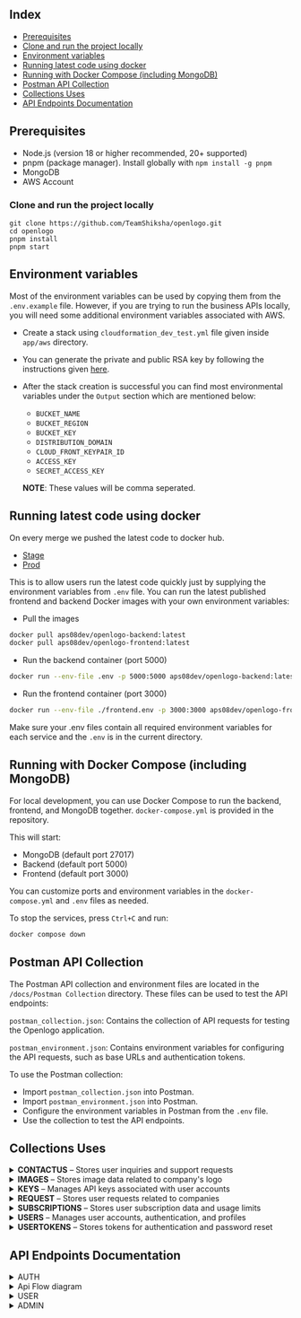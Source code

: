 ## Index

- [Prerequisites](#prerequisites)
- [Clone and run the project locally](#clone-and-run-the-project-locally)
- [Environment variables](#environment-variables)
- [Running latest code using docker](#running-latest-code-using-docker)
- [Running with Docker Compose (including MongoDB)](#running-with-docker-compose-including-mongodb)
- [Postman API Collection](#postman-api-collection)
- [Collections Uses](#collections-uses)
- [API Endpoints Documentation](#api-endpoints-documentation)

## Prerequisites
- Node.js (version 18 or higher recommended, 20+ supported)
- pnpm (package manager). Install globally with `npm install -g pnpm`
- MongoDB
- AWS Account

### Clone and run the project locally
   ```
   git clone https://github.com/TeamShiksha/openlogo.git
   cd openlogo
   pnpm install
   pnpm start
   ```

## Environment variables

Most of the environment variables can be used by copying them from the `.env.example` file. However, if you are trying to run the business APIs locally, you will need some additional environment variables associated with AWS.

- Create a stack using `cloudformation_dev_test.yml` file given inside `app/aws` directory.
- You can generate the private and public RSA key by following the instructions given [here](https://docs.aws.amazon.com/AmazonCloudFront/latest/DeveloperGuide/private-content-trusted-signers.html).
- After the stack creation is successful you can find most environmental variables under the `Output` section which are mentioned below:
   - `BUCKET_NAME`
   - `BUCKET_REGION`
   - `BUCKET_KEY`
   - `DISTRIBUTION_DOMAIN`
   - `CLOUD_FRONT_KEYPAIR_ID`
   - `ACCESS_KEY`
   - `SECRET_ACCESS_KEY`

    **NOTE**: These values will be comma seperated.

## Running latest code using docker

On every merge we pushed the latest code to docker hub.
- [Stage](https://hub.docker.com/u/aps08dev)
- [Prod](https://hub.docker.com/u/aps08)

This is to allow users run the latest code quickly just by supplying the environment variables from `.env` file. You can run the latest published frontend and backend Docker images with your own environment variables:
- Pull the images
```sh
docker pull aps08dev/openlogo-backend:latest
docker pull aps08dev/openlogo-frontend:latest
```
- Run the backend container (port 5000)
```sh
docker run --env-file .env -p 5000:5000 aps08dev/openlogo-backend:latest
```
- Run the frontend container (port 3000)
```sh
docker run --env-file ./frontend.env -p 3000:3000 aps08dev/openlogo-frontend:latest
```
Make sure your .env files contain all required environment variables for each service and the `.env` is in the current directory.

## Running with Docker Compose (including MongoDB)

For local development, you can use Docker Compose to run the backend, frontend, and MongoDB together. `docker-compose.yml` is provided in the repository.

This will start:
- MongoDB (default port 27017)
- Backend (default port 5000)
- Frontend (default port 3000)

You can customize ports and environment variables in the `docker-compose.yml` and `.env` files as needed.

To stop the services, press `Ctrl+C` and run:
```sh
docker compose down
```

## Postman API Collection

The Postman API collection and environment files are located in the ```/docs/Postman Collection``` directory. These files can be used to test the API endpoints:

```postman_collection.json```: Contains the collection of API requests for testing the Openlogo application.

```postman_environment.json```: Contains environment variables for configuring the API requests, such as base URLs and authentication tokens.

To use the Postman collection:

- Import ```postman_collection.json``` into Postman.
- Import ```postman_environment.json``` into Postman.
- Configure the environment variables in Postman from the ```.env``` file.
- Use the collection to test the API endpoints.

## Collections Uses

<details>
  <summary><strong>CONTACTUS</strong> – Stores user inquiries and support requests</summary>
  <table>
    <thead>
      <tr><th>Field</th><th>Type</th><th>Description</th></tr>
    </thead>
    <tbody>
      <tr><td>email</td><td>string</td><td>User's email address (required)</td></tr>
      <tr><td>name</td><td>string</td><td>Name of the user (required)</td></tr>
      <tr><td>message</td><td>string</td><td>Message or inquiry submitted by user (required)</td></tr>
      <tr><td>status</td><td>string (enum)</td><td>Status of the inquiry (e.g. PENDING)</td></tr>
      <tr><td>operator</td><td>ObjectId (ref: users)</td><td>Support operator assigned to handle the inquiry</td></tr>
      <tr><td>is_deleted</td><td>boolean</td><td>Soft delete flag</td></tr>
      <tr><td>openedAt</td><td>date</td><td>Timestamp when inquiry was opened</td></tr>
      <tr><td>closedAt</td><td>date (nullable)</td><td>Timestamp when inquiry was closed</td></tr>
      <tr><td>updated_at</td><td>date</td><td>Last update timestamp</td></tr>
      <tr><td>comment</td><td>string (optional)</td><td>Operator’s internal comments</td></tr>
    </tbody>
  </table>
</details>

<details>
  <summary><strong>IMAGES</strong> – Stores image data related to company's logo</summary>
  <table>
    <thead>
      <tr><th>Field</th><th>Type</th><th>Description</th></tr>
    </thead>
    <tbody>
      <tr><td>user_id</td><td>string</td><td>ID of the user who uploaded the image (required)</td></tr>
      <tr><td>company_name</td><td>string</td><td>Name of the company associated with the image (required)</td></tr>
      <tr><td>company_uri</td><td>string</td><td>URI related to the company (required)</td></tr>
      <tr><td>image_size</td><td>number</td><td>Size of the image in bytes (required)</td></tr>
      <tr><td>is_deleted</td><td>boolean</td><td>Soft delete flag</td></tr>
      <tr><td>updated_at</td><td>date</td><td>Last updated timestamp</td></tr>
      <tr><td>extension</td><td>string</td><td>File extension of the image (required)</td></tr>
    </tbody>
  </table>
</details>

<details>
  <summary><strong>KEYS</strong> – Manages API keys associated with user accounts</summary>
  <table>
    <thead>
      <tr><th>Field</th><th>Type</th><th>Description</th></tr>
    </thead>
    <tbody>
      <tr><td>api_key</td><td>string (hashed)</td><td>API key string (auto-generated and hashed)</td></tr>
      <tr><td>key_description</td><td>string</td><td>Description or label for the API key (required)</td></tr>
      <tr><td>updated_at</td><td>date</td><td>Last updated timestamp</td></tr>
      <tr><td>subscription_id</td><td>ObjectId (ref: subscriptions)</td><td>Subscription associated with the key</td></tr>
    </tbody>
  </table>
</details>

<details>
  <summary><strong>REQUEST</strong> – Stores user requests related to companies</summary>
  <table>
    <thead>
      <tr><th>Field</th><th>Type</th><th>Description</th></tr>
    </thead>
    <tbody>
      <tr><td>user_id</td><td>ObjectId (ref: users)</td><td>User who submitted the request (required)</td></tr>
      <tr><td>companyUrl</td><td>string (URL)</td><td>Company URL (validated) (required)</td></tr>
      <tr><td>status</td><td>string (enum)</td><td>Status of the request (default: PENDING)</td></tr>
      <tr><td>operator</td><td>ObjectId (ref: users)</td><td>Assigned operator handling the request</td></tr>
      <tr><td>comment</td><td>string (optional)</td><td>Internal comments by operator</td></tr>
      <tr><td>openedAt</td><td>date</td><td>Timestamp when request was opened</td></tr>
      <tr><td>closedAt</td><td>date (nullable)</td><td>Timestamp when request was closed</td></tr>
      <tr><td>updated_at</td><td>date</td><td>Last updated timestamp</td></tr>
    </tbody>
  </table>
</details>

<details>
  <summary><strong>SUBSCRIPTIONS</strong> – Stores user subscription data and usage limits</summary>
  <table>
    <thead>
      <tr><th>Field</th><th>Type</th><th>Description</th></tr>
    </thead>
    <tbody>
      <tr><td>type</td><td>string (enum)</td><td>Subscription type (required)</td></tr>
      <tr><td>key_limit</td><td>number</td><td>Maximum allowed API keys (required)</td></tr>
      <tr><td>usage_limit</td><td>number</td><td>Maximum allowed usage count (required)</td></tr>
      <tr><td>usage_count</td><td>number</td><td>Current usage count (default: 0)</td></tr>
      <tr><td>is_active</td><td>boolean</td><td>Whether subscription is active (required)</td></tr>
      <tr><td>payment</td><td>string (optional)</td><td>Payment info or transaction reference</td></tr>
      <tr><td>updated_at</td><td>date</td><td>Last updated timestamp</td></tr>
    </tbody>
  </table>
</details>

<details>
  <summary><strong>USERS</strong> – Manages user accounts, authentication, and profiles</summary>
  <table>
    <thead>
      <tr><th>Field</th><th>Type</th><th>Description</th></tr>
    </thead>
    <tbody>
      <tr><td>email</td><td>string (unique)</td><td>User email for login (required)</td></tr>
      <tr><td>name</td><td>string</td><td>User full name (required)</td></tr>
      <tr><td>password</td><td>string (hashed)</td><td>User password (required)</td></tr>
      <tr><td>role</td><td>string (enum)</td><td>User role, e.g., CUSTOMER (default)</td></tr>
      <tr><td>is_verified</td><td>boolean</td><td>Email verification status (default: false)</td></tr>
      <tr><td>subscription_id</td><td>ObjectId (ref: subscriptions)</td><td>Reference to user subscription</td></tr>
      <tr><td>keys</td><td>Array of ObjectId (ref: keys)</td><td>API keys linked to user</td></tr>
      <tr><td>is_deleted</td><td>boolean</td><td>Soft delete flag</td></tr>
      <tr><td>updated_at</td><td>date</td><td>Last update timestamp</td></tr>
    </tbody>
  </table>
</details>

<details>
  <summary><strong>USERTOKENS</strong> – Stores tokens for authentication and password reset</summary>
  <table>
    <thead>
      <tr><th>Field</th><th>Type</th><th>Description</th></tr>
    </thead>
    <tbody>
      <tr><td>token</td><td>string</td><td>Unique token string (auto-generated)</td></tr>
      <tr><td>user_id</td><td>string</td><td>ID of the user associated with the token</td></tr>
      <tr><td>type</td><td>string (enum)</td><td>Type of token (FORGOT, VERIFY)</td></tr>
      <tr><td>is_deleted</td><td>boolean</td><td>Soft delete flag</td></tr>
      <tr><td>expire_at</td><td>date</td><td>Expiration timestamp (default 1 day after creation)</td></tr>
    </tbody>
  </table>
</details>

## API Endpoints Documentation

<details>
<summary>AUTH</summary>

| URL | Method | Auth Required | Description |
|-----|--------|---------------|-------------|
| `/auth/signup` | POST | False | Register a new user |

> <details>
> <summary>Request body</summary>
>
> ```json
> {
>   "name": "Arjun Sharma",
>   "email": "arjunsharma@gmail.com",
>   "password": "securePassword@123",
>   "confirmPassword": "securePassword@123"
> }
> ```
> </details>
>
> <details>
> <summary>Response body</summary>
>
> ```json
> {
>   "statusCode": 200
> }
> ```
>
> **Response:** `200 OK` - User registered successfully</br>
> **Response:** `400 Bad Request` - Invalid input data</br>
> **Response:** `409 Conflict` - Email already exists
> </details>

<details>
<summary>Api Flow diagram</summary>

```mermaid
flowchart TD
%% API Flow: POST /auth/signup
Start[POST /auth/signup<br/>Request Body: name + email + password] --> ValidateInput[Validate Request Body]

ValidateInput --> InputValid{Input Valid?}
InputValid -->|No| Input422[Return 422 Invalid Input Data]
InputValid -->|Yes| CheckEmail[Check if Email Exists]

CheckEmail --> EmailExists{Email Already Exists?}
EmailExists -->|Yes| Email400[Return 400 Email Already Exists]
EmailExists -->|No| CreateSubscription[Create New Subscription]

CreateSubscription --> SubCreated{Subscription Created?}
SubCreated -->|No| Server500[Return 500 Internal Server Error]
SubCreated -->|Yes| CreateUser[Create New User]

CreateUser --> UserCreated{User Created?}
UserCreated -->|No| Server500
UserCreated -->|Yes| CreateToken[Create Verification Token]

CreateToken --> TokenCreated{Token Created?}
TokenCreated -->|No| Success201[Return 201 Something Went Wrong]
TokenCreated -->|Yes| SendEmail[Send Verification Email]

SendEmail --> Success200[Return 200 OK]

classDef startEnd fill:#81C8FF,stroke:#4682B4,stroke-width:2px,color:#000;
classDef decision fill:#FFD54F,stroke:#FFB300,stroke-width:2px,color:#000;
classDef success fill:#A5D6A7,stroke:#388E3C,stroke-width:2px,color:#000;
classDef error fill:#EF9A9A,stroke:#D32F2F,stroke-width:2px,color:#000;
classDef warning fill:#FFCC80,stroke:#F57C00,stroke-width:2px,color:#000;

class Start,Success200 startEnd
class InputValid,EmailExists,SubCreated,UserCreated,TokenCreated decision
class Success200 success
class Input422,Email400,Server500 error
class Success201 warning

``` 
</details>

---
| URL | Method | Auth Required | Description |
|-----|--------|---------------|-------------|
| `/auth/signin` | POST | False | Log in and start a session |

> <details>
> <summary>Request body</summary>
>
> ```json
> {
>   "email": "arjunsharma@gmail.com",
>   "password": "securePassword@123"
> }
> ```
> </details>
>
> <details>
> <summary>Response body</summary>
>
> ```json
> {
>   "statusCode": 200
> }
> ```
>
> **Response:** `200 OK` - Login successful</br>
> **Response:** `401 Unauthorized` - Invalid credentials</br>
> **Response:** `400 Bad Request` - Invalid input data
> </details>


<details>
<summary>Api Flow diagram</summary>

```mermaid
flowchart TD
%% API Flow: POST /auth/signin
Start[POST /auth/signin<br/>Request Body: email + password] --> GuestCheck{Guest User?}

GuestCheck -->|Yes| GetGuestUser[Get Guest User Data]
GuestCheck -->|No| ValidateInput[Validate Request Body]

ValidateInput --> InputValid{Input Valid?}
InputValid -->|No| Input422[Return 422 Invalid Input Data]
InputValid -->|Yes| CheckUser[Check if User Exists]

CheckUser --> UserExists{User Exists?}
UserExists -->|No| User404[Return 404 Incorrect Email/Password]
UserExists -->|Yes| CheckVerified{Email Verified?}

CheckVerified -->|No| Verify403[Return 403 Email Not Verified]
CheckVerified -->|Yes| VerifyPassword[Match Password]

VerifyPassword --> PasswordMatch{Password Matches?}
PasswordMatch -->|No| User404
PasswordMatch -->|Yes| SetCookie[Set JWT Cookie]

GetGuestUser --> SetCookie
SetCookie --> Success200[Return 200 OK]

classDef startEnd fill:#81C8FF,stroke:#4682B4,stroke-width:2px,color:#000;
classDef decision fill:#FFD54F,stroke:#FFB300,stroke-width:2px,color:#000;
classDef success fill:#A5D6A7,stroke:#388E3C,stroke-width:2px,color:#000;
classDef error fill:#EF9A9A,stroke:#D32F2F,stroke-width:2px,color:#000;
classDef warning fill:#FFCC80,stroke:#F57C00,stroke-width:2px,color:#000;

class Start,Success200 startEnd
class GuestCheck,InputValid,UserExists,CheckVerified,PasswordMatch decision
class Success200 success
class Input422,User404,Verify403 error

``` 
</details>

---
| URL | Method | Auth Required | Description |
|-----|--------|---------------|-------------|
| `/auth/signout` | POST | True | Terminate the session |

> <details>
> <summary>Response body</summary>
>
> ```json
> {
>   "message": "Logged out successfully",
>   "success": true
> }
> ```
>
> **Response:** `200 OK` - Logout successful</br>
> **Response:** `401 Unauthorized` - Not authenticated
> </details>


<details>
<summary>Api Flow diagram</summary>

```mermaid
flowchart TD
%% API Flow: POST /auth/signout
Start[POST /auth/signout] --> CheckCookie{JWT Cookie Present?}

CheckCookie -->|No| Cookie400[Return 400 Session Failed]
CheckCookie -->|Yes| ClearCookie[Clear JWT Cookie]

ClearCookie --> Success205[Return 205 Reset Content]

classDef startEnd fill:#81C8FF,stroke:#4682B4,stroke-width:2px,color:#000;
classDef decision fill:#FFD54F,stroke:#FFB300,stroke-width:2px,color:#000;
classDef success fill:#A5D6A7,stroke:#388E3C,stroke-width:2px,color:#000;
classDef error fill:#EF9A9A,stroke:#D32F2F,stroke-width:2px,color:#000;
classDef warning fill:#FFCC80,stroke:#F57C00,stroke-width:2px,color:#000;

class Start,Success205 startEnd
class CheckCookie decision
class Success205 success
class Cookie400 error
``` 
</details>

---
| URL | Method | Auth Required | Description |
|-----|--------|---------------|-------------|
| `/auth/verify/:token?` | GET | False | Validate the user session token or verify email |

> <details>
> <summary>Response body</summary>
>
> ```json
> {
>   "statusCode" : 200
> }
> ```
>
> **Response:** `200 OK` - Token valid or email verified</br>
> **Response:** `400 Bad Request` - Invalid token</br>
> **Response:** `401 Unauthorized` - Invalid session
> </details>


<details>
<summary>Api Flow diagram</summary>

```mermaid
flowchart TD
%% API Flow: GET /auth/verify/:token
Start[GET /auth/verify/:token<br/>Param: token] --> ValidateToken{Token Present?}

ValidateToken -->|No| Token422[Return 422 Invalid Token]
ValidateToken -->|Yes| FetchToken[Fetch User Token]

FetchToken --> TokenExists{Token Exists?}
TokenExists -->|No| CheckDeleted[Check Deleted Token]
TokenExists -->|Yes| CheckExpiry{Token Expired?}

CheckDeleted --> DeletedExists{Deleted Token Found?}
DeletedExists -->|Yes| Already200[Return 200 Already Verified]
DeletedExists -->|No| Token400[Return 400 Invalid Token]

CheckExpiry -->|Yes| Expired403[Return 403 Expired Token]
CheckExpiry -->|No| GetUser[Get User Data]

GetUser --> UserExists{User Exists?}
UserExists -->|No| User404[Return 404 Invalid Token]
UserExists -->|Yes| AlreadyVerified{Already Verified?}

AlreadyVerified -->|Yes| DeleteToken[Delete Token]
DeleteToken --> Already200
AlreadyVerified -->|No| VerifyUser[Verify User Account]

VerifyUser --> VerifySuccess{Verification Successful?}
VerifySuccess -->|No| Verify500[Return 500 Verification Failed]
VerifySuccess -->|Yes| DeleteTokenSuccess[Delete Used Token]

DeleteTokenSuccess --> DeleteSuccess{Delete Successful?}
DeleteSuccess -->|No| Server500[Return 500 Internal Server Error]
DeleteSuccess -->|Yes| Success200[Return 200 Email Verified Successfully]

classDef startEnd fill:#81C8FF,stroke:#4682B4,stroke-width:2px,color:#000;
classDef decision fill:#FFD54F,stroke:#FFB300,stroke-width:2px,color:#000;
classDef success fill:#A5D6A7,stroke:#388E3C,stroke-width:2px,color:#000;
classDef error fill:#EF9A9A,stroke:#D32F2F,stroke-width:2px,color:#000;
classDef warning fill:#FFCC80,stroke:#F57C00,stroke-width:2px,color:#000;

class Start,Success200,Already200 startEnd
class ValidateToken,TokenExists,DeletedExists,CheckExpiry,UserExists,AlreadyVerified,VerifySuccess,DeleteSuccess decision
class Success200,Already200 success
class Token422,Token400,Expired403,User404,Verify500,Server500 error

``` 
</details>

---
| URL | Method | Auth Required | Description |
|-----|--------|---------------|-------------|
| `/auth/password/forgot` | POST | False | Initiate password recovery |

> <details>
> <summary>Request body</summary>
>
> ```json
> {
>   "email": "user@example.com"
> }
> ```
> </details>
>
> <details>
> <summary>Response body</summary>
>
> ```json
> {
>   "statusCode": 200
> }
> ```
>
> **Response:** `200 OK` - Password reset email sent</br>
> **Response:** `400 Bad Request` - Invalid email</br>
> **Response:** `404 Not Found` - Email not found
> </details>


<details>
<summary>Api Flow diagram</summary>

```mermaid

flowchart TD
%% API Flow: POST /auth/password/forgot
Start[POST /auth/password/forgot<br/>Request Body: email] --> ValidateInput[Validate Request Body]

ValidateInput --> InputValid{Input Valid?}
InputValid -->|No| Input422[Return 422 Invalid Input Data]
InputValid -->|Yes| CheckUser[Check if User Exists]

CheckUser --> UserExists{User Exists?}
UserExists -->|No| User404[Return 404 Email Doesn't Exist]
UserExists -->|Yes| CreateToken[Create Forgot Password Token]

CreateToken --> TokenCreated{Token Created?}
TokenCreated -->|No| Server500[Return 500 Internal Server Error]
TokenCreated -->|Yes| SendEmail[Send Reset Email]

SendEmail --> Success200[Return 200 OK]

classDef startEnd fill:#81C8FF,stroke:#4682B4,stroke-width:2px,color:#000;
classDef decision fill:#FFD54F,stroke:#FFB300,stroke-width:2px,color:#000;
classDef success fill:#A5D6A7,stroke:#388E3C,stroke-width:2px,color:#000;
classDef error fill:#EF9A9A,stroke:#D32F2F,stroke-width:2px,color:#000;
classDef warning fill:#FFCC80,stroke:#F57C00,stroke-width:2px,color:#000;

class Start,Success200 startEnd
class InputValid,UserExists,TokenCreated decision
class Success200 success
class Input422,User404,Server500 error

``` 
</details>

---
| URL | Method | Auth Required | Description |
|-----|--------|---------------|-------------|
| `/auth/password/forgot/:token?` | GET | False | Get password reset session |

> <details>
> <summary>Response body</summary>
>
> ```json
> {
>   "statusCode": 200
> }
> ```
>
> **Response:** `200 OK` - Token valid</br>
> **Response:** `400 Bad Request` - Invalid token</br>
> **Response:** `401 Unauthorized` - Token expired
> </details>


<details>
<summary>Api Flow diagram</summary>

```mermaid

flowchart TD
%% API Flow: GET /auth/password/forgot/:token
Start[GET /auth/password/forgot/:token<br/>Param: token] --> ValidateToken{Token Present?}

ValidateToken -->|No| Token422[Return 422 Invalid Token]
ValidateToken -->|Yes| FetchToken[Fetch User Token]

FetchToken --> TokenExists{Token Exists?}
TokenExists -->|No| User404[Return 404 User Not Found]
TokenExists -->|Yes| CheckExpiry{Token Expired?}

CheckExpiry -->|Yes| Expired403[Return 403 Expired Token]
CheckExpiry -->|No| SetCookie[Set Reset Session Cookie]

SetCookie --> Success200[Return 200 OK]

classDef startEnd fill:#81C8FF,stroke:#4682B4,stroke-width:2px,color:#000;
classDef decision fill:#FFD54F,stroke:#FFB300,stroke-width:2px,color:#000;
classDef success fill:#A5D6A7,stroke:#388E3C,stroke-width:2px,color:#000;
classDef error fill:#EF9A9A,stroke:#D32F2F,stroke-width:2px,color:#000;
classDef warning fill:#FFCC80,stroke:#F57C00,stroke-width:2px,color:#000;

class Start,Success200 startEnd
class ValidateToken,TokenExists,CheckExpiry decision
class Success200 success
class Token422,User404,Expired403 error

``` 
</details>

---
| URL | Method | Auth Required | Description |
|-----|--------|---------------|-------------|
| `/auth/password/reset` | PATCH | False | Reset user password |

> <details>
> <summary>Request body</summary>
>
> ```json
> {
>   "token": "resetToken123",
>   "newPassword": "newSecurePassword@123",
>   "confirmPassword" : "newSecurePassword@123"
> }
> ```
> </details>
>
> <details>
> <summary>Response body</summary>
>
> ```json
> {
>   "statusCode": 200
> }
> ```
>
> **Response:** `200 OK` - Password reset successful</br>
> **Response:** `400 Bad Request` - Invalid input data</br>
> **Response:** `401 Unauthorized` - Invalid or expired token
> </details>


<details>
<summary>Api Flow diagram</summary>

```mermaid
flowchart TD
%% API Flow: PATCH /auth/password/reset
Start[PATCH /auth/password/reset<br/>Request Body: token + newPassword] --> CheckSession{Reset Session Cookie?}

CheckSession -->|No| Session401[Return 401 Verification Failed]
CheckSession -->|Yes| ValidateInput[Validate Request Body]

ValidateInput --> InputValid{Input Valid?}
InputValid -->|No| Input422[Return 422 Invalid Input Data]
InputValid -->|Yes| GetUser[Get User Data]

GetUser --> UpdatePassword[Update User Password]
UpdatePassword --> UpdateSuccess{Update Successful?}

UpdateSuccess -->|No| Password400[Return 400 Password Failed]
UpdateSuccess -->|Yes| ValidateToken[Validate Provided Token]

ValidateToken --> TokenValid{Token Valid?}
TokenValid -->|No| Token403[Return 403 Password Failed]
TokenValid -->|Yes| DeleteToken[Delete Used Token]

DeleteToken --> Success200[Return 200 OK]

classDef startEnd fill:#81C8FF,stroke:#4682B4,stroke-width:2px,color:#000;
classDef decision fill:#FFD54F,stroke:#FFB300,stroke-width:2px,color:#000;
classDef success fill:#A5D6A7,stroke:#388E3C,stroke-width:2px,color:#000;
classDef error fill:#EF9A9A,stroke:#D32F2F,stroke-width:2px,color:#000;
classDef warning fill:#FFCC80,stroke:#F57C00,stroke-width:2px,color:#000;

class Start,Success200 startEnd
class CheckSession,InputValid,UpdateSuccess,TokenValid decision
class Success200 success
class Session401,Input422,Password400,Token403 error

``` 
</details>

---
| URL | Method | Auth Required | Description |
|-----|--------|---------------|-------------|
| `/auth/password/validate-session` | GET | False | Validate user session cookie |

> <details>
> <summary>Response body</summary>
>
> ```json
> {
>   "statusCode": 200,
>   "userData" : {
>     "name": "john",
>     "email": "johndoe@example.com",
>     "role": "ADMIN",
>     "is_verified": true,
>     "subscription_id": "6850237718e51707367387bd",
>     "userId": "6850237718e51707367387bf",
>     "created_at": "2025-06-16T14:00:23.000Z",
>     "is_deleted": false,
>     "updated_at": "2025-06-16T14:00:23.183Z"
>   }
> }
> ```
> **Response:** `200 OK` - successfully Validated</br>
> **Response:** `401 Unauthorized` - Invalid Credentials
> </details>

</details>


<details>
<summary>Api Flow diagram</summary>

```mermaid

flowchart TD
%% API Flow: GET /auth/validate-session
Start[GET /auth/validate-session] --> Auth{Authorized?}

Auth -->|No| Auth401[Return 401 Unauthorized]
Auth -->|Yes| Success200[Return 200 OK + User Data]

classDef startEnd fill:#81C8FF,stroke:#4682B4,stroke-width:2px,color:#000;
classDef decision fill:#FFD54F,stroke:#FFB300,stroke-width:2px,color:#000;
classDef success fill:#A5D6A7,stroke:#388E3C,stroke-width:2px,color:#000;
classDef error fill:#EF9A9A,stroke:#D32F2F,stroke-width:2px,color:#000;
classDef warning fill:#FFCC80,stroke:#F57C00,stroke-width:2px,color:#000;

class Start,Success200 startEnd
class Auth decision
class Success200 success
class Auth401 error

``` 
</details>


<details>
<summary>USER</summary>

| URL | Method | Auth Required | Description |
|-----|--------|---------------|-------------|
| `/user/me` | GET | True | Retrieve authenticated user profile |

> <details>
> <summary>Response body</summary>
>
> ```json
> {
>    "statusCode": 200,
>    "data": {
>        "name": "ahrak nivah",
>        "email": "enyyvish@gmail.com",
>        "role": "CUSTOMER",
>        "is_verified": true,
>        "subscription_id": "6826d68a0fbea0d79998ef43",
>        "userId": "6826d68a0fbea0d79998ef45",
>        "created_at": "2025-05-16T06:09:14.000Z",
>        "is_deleted": false,
>        "updated_at": "2025-05-16T06:09:14.513Z",
>        "subscription": {
>            "_id": "6826d68a0fbea0d79998ef43",
>            "type": "HOBBY",
>            "key_limit": 2,
>            "usage_limit": 500,
>            "usage_count": 0,
>            "is_active": true,
>            "updated_at": "2025-05-16T06:09:14.288Z"
>        },
>        "keys": []
>    }
>}
> ```
>
> **Response:** `200 OK` - User profile retrieved successfully</br>
> **Response:** `401 Unauthorized` - Not authenticated</br>
> **Response:** `404 Not Found` - User not found
> </details>

<details>
<summary>Api Flow diagram</summary>

```mermaid
 flowchart TD
%% API Flow: GET /user/me
Start[GET /user/me] --> Auth{Authorized?}

Auth -->|No| Auth401[Return 401 Unauthorized]
Auth -->|Yes| ExtractUserId[Extract userId from token]

ExtractUserId --> GetUser[Get User Data]
GetUser --> UserExists{User exists?}

UserExists -->|No| User404[Return 404 User Not Found]
UserExists -->|Yes| GetSubscription[Fetch Subscription]

GetSubscription --> SubExists{Subscription?}
SubExists -->|No| Partial206[Return 206 Partial Content]
SubExists -->|Yes| GetKeys[Get API Keys]

GetKeys --> KeysFound{Keys?}
KeysFound -->|No| Partial206
KeysFound -->|Yes| FormatData[Build Full User Profile Response]

FormatData --> FormatSuccess{Format Successful?}
FormatSuccess -->|No| FormatError500[Return 500 Internal Server Error]
FormatSuccess -->|Yes| Success200[Return 200 OK]

classDef startEnd fill:#81C8FF,stroke:#4682B4,stroke-width:2px,color:#000;
classDef decision fill:#FFD54F,stroke:#FFB300,stroke-width:2px,color:#000;
classDef success fill:#A5D6A7,stroke:#388E3C,stroke-width:2px,color:#000;
classDef error fill:#EF9A9A,stroke:#D32F2F,stroke-width:2px,color:#000;
classDef warning fill:#FFCC80,stroke:#F57C00,stroke-width:2px,color:#000;

class Start,Success200 startEnd
class Auth,UserExists,SubExists,KeysFound,FormatSuccess decision
class Success200 success
class Auth401,User404,FormatError500 error
class Partial206 warning

``` 
</details>

---
| URL | Method | Auth Required | Description |
|-----|--------|---------------|-------------|
| `/user/me` | PATCH | True | Update user profile details |

> <details>
> <summary>Request body</summary>
>
> ```json
>  {
>    "name": "local lamma"
>  }
>
> ```
> </details>
>
> <details>
> <summary>Response body</summary>
>
> ```json
> {
>   "statusCode" : 200
> }
> ```
>
> **Response:** `200 OK` - Profile updated successfully</br>
> **Response:** `400 Bad Request` - Invalid input data</br>
> **Response:** `401 Unauthorized` - Not authenticated
> </details>

<details>
<summary>Api Flow diagram</summary>

```mermaid
flowchart TD
%% API Flow: PATCH /user/me
Start[PATCH /user/me<br/>Request Body: name] --> Auth{Authorized?}

Auth -->|No| Auth401[Return 401 Unauthorized]
Auth -->|Yes| ExtractUserId[Extract userId from token]

ExtractUserId --> ValidateInput[Validate Request Body]
ValidateInput --> InputValid{Input Valid?}

InputValid -->|No| Input422[Return 422 Invalid Input Data]
InputValid -->|Yes| GetUser[Get User Data]

GetUser --> UserExists{User exists?}

UserExists -->|No| User404[Return 404 User Not Found]
UserExists -->|Yes| UpdateUser[Update User Profile]

UpdateUser --> UpdateSuccess{Update Successful?}
UpdateSuccess -->|No| Server500[Return 500 Internal Error]
UpdateSuccess -->|Yes| Success200[Return 200 OK]

classDef startEnd fill:#81C8FF,stroke:#4682B4,stroke-width:2px,color:#000;
classDef decision fill:#FFD54F,stroke:#FFB300,stroke-width:2px,color:#000;
classDef success fill:#A5D6A7,stroke:#388E3C,stroke-width:2px,color:#000;
classDef error fill:#EF9A9A,stroke:#D32F2F,stroke-width:2px,color:#000;
classDef warning fill:#FFCC80,stroke:#F57C00,stroke-width:2px,color:#000;

class Start,Success200 startEnd
class Auth,InputValid,UserExists,UpdateSuccess decision
class Success200 success
class Auth401,Input422,User404,Server500 error

```
</details>

---
| URL | Method | Auth Required | Description |
|-----|--------|---------------|-------------|
| `/user/me` | DELETE | True | Permanently delete the user account |

> <details>
> <summary>Response body</summary>
>
> ```json
> {
>   "statusCode": 200
> }
> ```
> 
> **Response:** `200 OK` - Account deleted successfully</br>
> **Response:** `401 Unauthorized` - Not authenticated</br>
> **Response:** `404 Not Found` - User not found
> </details>


<details>
<summary>Api Flow diagram</summary>

```mermaid
flowchart TD
%% API Flow: DELETE /user/me
Start[DELETE /user/me] --> Auth{Authorized?}

Auth -->|No| Auth401[Return 401 Unauthorized]
Auth -->|Yes| ExtractUserId[Extract userId from token]

ExtractUserId --> GetUser[Get User Data]
GetUser --> UserExists{User exists?}

UserExists -->|No| User404[Return 404 User Not Found]
UserExists -->|Yes| SoftDelete[Set is_deleted = true]

SoftDelete --> UpdateUser[Update User in Database]
UpdateUser --> UpdateSuccess{Update Successful?}

UpdateSuccess -->|No| Server500[Return 500 Internal Server Error]
UpdateSuccess -->|Yes| ClearCookies[Clear Session Cookies]

ClearCookies --> Success200[Return 200 OK]

classDef startEnd fill:#81C8FF,stroke:#4682B4,stroke-width:2px,color:#000;
classDef decision fill:#FFD54F,stroke:#FFB300,stroke-width:2px,color:#000;
classDef success fill:#A5D6A7,stroke:#388E3C,stroke-width:2px,color:#000;
classDef error fill:#EF9A9A,stroke:#D32F2F,stroke-width:2px,color:#000;
classDef warning fill:#FFCC80,stroke:#F57C00,stroke-width:2px,color:#000;

class Start,Success200 startEnd
class Auth,UserExists,UpdateSuccess decision
class Success200 success
class Auth401,User404,Server500 error
class SoftDelete,UpdateUser,ClearCookies process

```
</details>

---
| URL | Method | Auth Required | Description |
|-----|--------|---------------|-------------|
| `/user/me/api-key` | POST | True | Generate a new API key |

> <details>
> <summary>Request body</summary>
>
> ```json
> {
>   "key_description": "sample key"
> }
> ```
> </details>
>
> <details>
> <summary>Response body</summary>
>
> ```json
> {
>    "statusCode": 200,
>    "data": {
>        "key_description": "sample key",
>        "subscription_id": "6826d68a0fbea0d79998ef43",
>        "_id": "684d52e03469f433197aa44a",
>        "api_key": "10E38C50555040A2A0220B6DB0AFDAE4",
>        "updated_at": "2025-06-14T10:45:52.395Z",
>        "__v": 0
>    }
> }
> ```
> 
> **Response:** `200 OK` - API key generated successfully</br>
> **Response:** `400 Bad Request` - Invalid input data</br>
> **Response:** `401 Unauthorized` - Not authenticated</br>
> **Response:** `403 Forbidden` - Key limit reached
> </details>

<details>
<summary>Api Flow diagram</summary>

```mermaid
flowchart TD
%% API Flow: POST /user/me/api-key
Start[POST /user/me/api-key<br/>Request Body: key_description] --> Auth{Authorized?}

Auth -->|No| Auth401[Return 401 Unauthorized]
Auth -->|Yes| ExtractUserId[Extract userId from token]

ExtractUserId --> ValidateInput[Validate Request Body]
ValidateInput --> InputValid{Input Valid?}

InputValid -->|No| Input422[Return 422 Invalid Input Data]
InputValid -->|Yes| GetUser[Get User Data]

GetUser --> UserExists{User exists?}
UserExists -->|No| User404[Return 404 User Not Found]
UserExists -->|Yes| GetSubscription[Fetch Subscription]

GetSubscription --> CheckLimit{Check Key Limit?}
CheckLimit -->|Exceeded| Limit403[Return 403 Key Limit Reached]
CheckLimit -->|Within Limit| GenerateKey[Generate New API Key]

GenerateKey --> UpdateUser[Update User Keys Array]
UpdateUser --> CreateSuccess{Creation Successful?}

CreateSuccess -->|No| Server500[Return 500 Internal Server Error]
CreateSuccess -->|Yes| Success200[Return 200 OK + Key Data]

classDef startEnd fill:#81C8FF,stroke:#4682B4,stroke-width:2px,color:#000;
classDef decision fill:#FFD54F,stroke:#FFB300,stroke-width:2px,color:#000;
classDef success fill:#A5D6A7,stroke:#388E3C,stroke-width:2px,color:#000;
classDef error fill:#EF9A9A,stroke:#D32F2F,stroke-width:2px,color:#000;
classDef warning fill:#FFCC80,stroke:#F57C00,stroke-width:2px,color:#000;

class Start,Success200 startEnd
class Auth,InputValid,UserExists,CheckLimit,CreateSuccess decision
class Success200 success
class Auth401,Input422,User404,Server500 error
class Limit403 warning

```
</details>

---
| URL | Method | Auth Required | Description |
|-----|--------|---------------|-------------|
| `/user/me/api-key/:keyId` | DELETE | True | Revoke an API key |

> <details>
> <summary>Response body</summary>
>
> ```json
> {
>   "statusCode":200
> }
> ```
> 
> **Response:** `200 OK` - API key revoked successfully</br>
> **Response:** `401 Unauthorized` - Not authenticated</br>
> **Response:** `404 Not Found` - API key not found
> </details>

<details>
<summary>Api Flow diagram</summary>

 ```mermaid
flowchart TD
%% API Flow: DELETE /user/me/api-key/:keyId
Start[DELETE /user/me/api-key/:keyId<br/>Param: keyId] --> Auth{Authorized?}

Auth -->|No| Auth401[Return 401 Unauthorized]
Auth -->|Yes| ExtractUserId[Extract userId from token]

ExtractUserId --> ExtractKeyId[Extract keyId from params]
ExtractKeyId --> GetKey[Get API Key Data]

GetKey --> KeyExists{Key exists?}
KeyExists -->|No| Key404[Return 404 API Key Not Found]
KeyExists -->|Yes| CheckOwnership{User Owns Key?}

CheckOwnership -->|No| Key404
CheckOwnership -->|Yes| DeleteKey[Delete API Key]

DeleteKey --> UpdateUser[Remove from User Keys Array]
UpdateUser --> DeleteSuccess{Deletion Successful?}

DeleteSuccess -->|No| Server500[Return 500 Internal Server Error]
DeleteSuccess -->|Yes| Success200[Return 200 OK]

classDef startEnd fill:#81C8FF,stroke:#4682B4,stroke-width:2px,color:#000;
classDef decision fill:#FFD54F,stroke:#FFB300,stroke-width:2px,color:#000;
classDef success fill:#A5D6A7,stroke:#388E3C,stroke-width:2px,color:#000;
classDef error fill:#EF9A9A,stroke:#D32F2F,stroke-width:2px,color:#000;
classDef warning fill:#FFCC80,stroke:#F57C00,stroke-width:2px,color:#000;

class Start,Success200 startEnd
class Auth,KeyExists,CheckOwnership,DeleteSuccess decision
class Success200 success
class Auth401,Key404,Server500 error

```
</details>

---
| URL | Method | Auth Required | Description |
|-----|--------|---------------|-------------|
| `/user/me/password` | PUT | True | Update user password |

> <details>
> <summary>Request body</summary>
>
> ```json
> {
>   "currPassword": "oldPassword123",
>   "newPassword": "newPassword123"
> }
> ```
> </details>
>
> <details>
> <summary>Response body</summary>
>
> ```json
> {
>   "statusCode": 200
> }
> ```
> 
> **Response:** `200 OK` - Password updated successfully</br>
> **Response:** `400 Bad Request` - Invalid input data</br>
> **Response:** `401 Unauthorized` - Not authenticated or invalid current password
> </details>

 <details>
<summary>Api Flow diagram</summary>

 ```mermaid
flowchart TD
%% API Flow: PUT /user/me/password
Start[PUT /user/me/password<br/>Request Body: currPassword + newPassword] --> Auth{Authorized?}

Auth -->|No| Auth401[Return 401 Unauthorized]
Auth -->|Yes| ExtractUserId[Extract userId from token]

ExtractUserId --> ValidateInput[Validate Request Body]
ValidateInput --> InputValid{Input Valid?}

InputValid -->|No| Input422[Return 422 Invalid Input Data]
InputValid -->|Yes| GetUser[Get User Data]

GetUser --> UserExists{User exists?}
UserExists -->|No| User404[Return 404 User Not Found]
UserExists -->|Yes| VerifyPassword[Verify Current Password]

VerifyPassword --> PasswordMatch{Password Matches?}
PasswordMatch -->|No| Password400[Return 400 Incorrect Password]
PasswordMatch -->|Yes| HashNewPassword[Hash New Password]

HashNewPassword --> UpdateUser[Update User Password]
UpdateUser --> UpdateSuccess{Update Successful?}

UpdateSuccess -->|No| Server500[Return 500 Internal Server Error]
UpdateSuccess -->|Yes| Success200[Return 200 OK]

classDef startEnd fill:#81C8FF,stroke:#4682B4,stroke-width:2px,color:#000;
classDef decision fill:#FFD54F,stroke:#FFB300,stroke-width:2px,color:#000;
classDef success fill:#A5D6A7,stroke:#388E3C,stroke-width:2px,color:#000;
classDef error fill:#EF9A9A,stroke:#D32F2F,stroke-width:2px,color:#000;
classDef warning fill:#FFCC80,stroke:#F57C00,stroke-width:2px,color:#000;

class Start,Success200 startEnd
class Auth,InputValid,UserExists,PasswordMatch,UpdateSuccess decision
class Success200 success
class Auth401,Input422,User404,Password400,Server500 error

```
</details>

---
| URL | Method | Auth Required | Description |
|-----|--------|---------------|-------------|
| `/user/me/request` | POST | True | Raise logo Request |

> <details>
> <summary>Request body</summary>
>
> ```json
> {
>   "user_id": "6826d68a0fbea0d79998ef45",
>   "companyUrl": "https://company.com"
> }
> ```
> </details>
>
> <details>
> <summary>Response body</summary>
>
> ```json
> {
>   "statusCode": 200
> }
> ```
>
> **Response:** `200 OK` - Logo request submitted successfully</br>
> **Response:** `400 Bad Request` - Invalid input data</br>
> **Response:** `401 Unauthorized` - Not authenticated
> </details>

<details>
<summary>Api Flow diagram</summary>

```mermaid
flowchart TD
%% API Flow: POST /user/me/request
Start[POST /user/me/request<br/>Request Body: user_id + companyUrl] --> Auth{Authorized?}

Auth -->|No| Auth401[Return 401 Unauthorized]
Auth -->|Yes| ExtractUserId[Extract userId from token]

ExtractUserId --> ValidateInput[Validate Request Body]
ValidateInput --> InputValid{Input Valid?}

InputValid -->|No| Input400[Return 400 Invalid Input Data]
InputValid -->|Yes| CheckUser[Verify User ID Matches]

CheckUser --> UserMatch{User ID Matches?}
UserMatch -->|No| User403[Return 403 Forbidden]
UserMatch -->|Yes| CreateRequest[Create Logo Request]

CreateRequest --> CreateSuccess{Creation Successful?}
CreateSuccess -->|No| Server500[Return 500 Internal Server Error]
CreateSuccess -->|Yes| Success200[Return 200 OK]

classDef startEnd fill:#81C8FF,stroke:#4682B4,stroke-width:2px,color:#000;
classDef decision fill:#FFD54F,stroke:#FFB300,stroke-width:2px,color:#000;
classDef success fill:#A5D6A7,stroke:#388E3C,stroke-width:2px,color:#000;
classDef error fill:#EF9A9A,stroke:#D32F2F,stroke-width:2px,color:#000;
classDef warning fill:#FFCC80,stroke:#F57C00,stroke-width:2px,color:#000;

class Start,Success200 startEnd
class Auth,InputValid,UserMatch,CreateSuccess decision
class Success200 success
class Auth401,Input400,User403,Server500 error

```
</details>
</details>

<details>
<summary>ADMIN</summary>

| URL | Method | Auth Required | Description |
|-----|--------|---------------|-------------|
| `/catalog/stats` | GET | True | Get the user statistics |

> <details>
> <summary>Response body</summary>
>
> ```json
> {
>   "statusCode": 200,
>   "data": {
>     "Users": 10,
>     "Keys": 2,
>     "Requests": 0,
>     "Hits": 0
>   }
> }
> ```
>
> **Response:** `200 OK` - Statistics retrieved successfully</br>
> **Response:** `401 Unauthorized` - Not authenticated</br>
> **Response:** `403 Forbidden` - Not authorized
> </details>
<details>
<summary>Api flow diagram</summary>

```mermaid
flowchart TD
%% API Flow: GET /catalog/stats
Start[GET /catalog/stats] --> Auth{Authorized?}
Auth -->|No| Auth401[Return 401 Unauthorized]
Auth -->|Yes| CheckPerms{Has Admin/Stats Permission?}
CheckPerms -->|No| Forbidden403[Return 403 Forbidden]
CheckPerms -->|Yes| GetUsers[Count Users]
GetUsers --> GetKeys[Count API Keys]
GetKeys --> GetRequests[Count Total Requests]
GetRequests --> GetHits[Count Cache Hits]
GetHits --> BuildStats[Build Statistics Response]
BuildStats --> FormatSuccess{Format Successful?}
FormatSuccess -->|No| FormatError500[Return 500 Internal Server Error]
FormatSuccess -->|Yes| Success200[Return 200 OK with Stats Data]

classDef startEnd fill:#81C8FF,stroke:#4682B4,stroke-width:2px,color:#000;
classDef decision fill:#FFD54F,stroke:#FFB300,stroke-width:2px,color:#000;
classDef success fill:#A5D6A7,stroke:#388E3C,stroke-width:2px,color:#000;
classDef error fill:#EF9A9A,stroke:#D32F2F,stroke-width:2px,color:#000;
classDef process fill:#E1BEE7,stroke:#7B1FA2,stroke-width:2px,color:#000;

class Start,Success200 startEnd
class Auth,CheckPerms,FormatSuccess decision
class Success200 success
class Auth401,Forbidden403,FormatError500 error
class GetUsers,GetKeys,GetRequests,GetHits,BuildStats process

```
</details>

---
| URL | Method | Auth Required | Description |
|-----|--------|---------------|-------------|
| `/catalog/permission/:userId/roles/:role` | PUT | True | Assign or modify user roles |

> <details>
> <summary>Request body</summary>
>
> ```json
> {
>   "email": "email@user.com"
> }
> ```
>
> </details>
> <details>
> <summary>Response body</summary>
>
> ```json
> {
>   "statusCode": 200
> }
> ```
>
> **Response:** `200 OK` - Role updated successfully</br>
> **Response:** `400 Bad Request` - Invalid role</br>
> **Response:** `401 Unauthorized` - Not authenticated</br>
> **Response:** `403 Forbidden` - Not authorized</br>
> **Response:** `404 Not Found` - User not found
> </details>

<details>
<summary>Api flow diagram </summary>

```mermaid
flowchart TD
%% API Flow: PUT /catalog/permission/:userId/roles/:role
Start[PUT /catalog/permission/:userId/roles/:role] --> Auth{Authorized?}
Auth -->|No| Auth401[Return 401 Unauthorized]
Auth -->|Yes| CheckPerms{Has Admin Permission?}
CheckPerms -->|No| Forbidden403[Return 403 Forbidden]
CheckPerms -->|Yes| ValidateRole{Valid Role?}
ValidateRole -->|No| BadRequest400[Return 400 Bad Request]
ValidateRole -->|Yes| ValidateBody{Valid Request Body?}
ValidateBody -->|No| BadRequest400
ValidateBody -->|Yes| ExtractUserId[Extract userId from URL]
ExtractUserId --> FindUser[Find User by ID]
FindUser --> UserExists{User exists?}
UserExists -->|No| NotFound404[Return 404 User Not Found]
UserExists -->|Yes| ValidateEmail{Email matches user?}
ValidateEmail -->|No| BadRequest400
ValidateEmail -->|Yes| UpdateRole[Update User Role]
UpdateRole --> UpdateSuccess{Update Successful?}
UpdateSuccess -->|No| UpdateError500[Return 500 Internal Server Error]
UpdateSuccess -->|Yes| Success200[Return 200 OK]

classDef startEnd fill:#81C8FF,stroke:#4682B4,stroke-width:2px,color:#000;
classDef decision fill:#FFD54F,stroke:#FFB300,stroke-width:2px,color:#000;
classDef success fill:#A5D6A7,stroke:#388E3C,stroke-width:2px,color:#000;
classDef error fill:#EF9A9A,stroke:#D32F2F,stroke-width:2px,color:#000;
classDef process fill:#E1BEE7,stroke:#7B1FA2,stroke-width:2px,color:#000;

class Start,Success200 startEnd
class Auth,CheckPerms,ValidateRole,ValidateBody,UserExists,ValidateEmail,UpdateSuccess decision
class Success200 success
class Auth401,Forbidden403,BadRequest400,NotFound404,UpdateError500 error
class ExtractUserId,FindUser,UpdateRole process
```
<details>
---
| URL | Method | Auth Required | Description |
|-----|--------|---------------|-------------|
| `/catalog/logo` | POST | True | Upload a new company logo |

> <details>
> <summary>Request body</summary>
>
> ```
> Form Data:
>   logo: File - The logo file to upload
>   companyUri: string - The company URL
> ```
> </details>
>
> <details>
> <summary>Response body</summary>
>
> ```json
> {
>   "statusCode": 200,
>   "message": "Image updated successfully.",
>   "data": {
>     "_id": "image_id",
>     "updatedAt": "timestamp"
>   }
> }
> ```
>
> **Response:** `200 OK` - Logo uploaded successfully </br>
> **Response:** `400 Bad Request` - Invalid input data</br>
> **Response:** `401 Unauthorized` - Not authenticated</br>
> **Response:** `403 Forbidden` - Not authorized
> </details>
<details>
<summary>Api flow diagram </summary>

```mermaid
flowchart TD
%% API Flow: POST /catalog/logo
Start[POST /catalog/logo] --> Auth{Authorized?}
Auth -->|No| Auth401[Return 401 Unauthorized]
Auth -->|Yes| CheckPerms{Has Upload Permission?}
CheckPerms -->|No| Forbidden403[Return 403 Forbidden]
CheckPerms -->|Yes| ValidateFormData{Valid Form Data?}
ValidateFormData -->|No| BadRequest400[Return 400 Bad Request]
ValidateFormData -->|Yes| ValidateFile{Valid Logo File?}
ValidateFile -->|No| BadRequest400
ValidateFile -->|Yes| ValidateUri{Valid Company URI?}
ValidateUri -->|No| BadRequest400
ValidateUri -->|Yes| CheckFileType{Supported File Type?}
CheckFileType -->|No| BadRequest400
CheckFileType -->|Yes| CheckFileSize{File Size Within Limit?}
CheckFileSize -->|No| BadRequest400
CheckFileSize -->|Yes| ProcessUpload[Process File Upload]
ProcessUpload --> UploadSuccess{Upload Successful?}
UploadSuccess -->|No| UploadError500[Return 500 Internal Server Error]
UploadSuccess -->|Yes| SaveMetadata[Save Logo Metadata]
SaveMetadata --> MetadataSuccess{Metadata Saved?}
MetadataSuccess -->|No| MetadataError500[Return 500 Internal Server Error]
MetadataSuccess -->|Yes| BuildResponse[Build Success Response]
BuildResponse --> Success200[Return 200 OK with Logo Data]

classDef startEnd fill:#81C8FF,stroke:#4682B4,stroke-width:2px,color:#000;
classDef decision fill:#FFD54F,stroke:#FFB300,stroke-width:2px,color:#000;
classDef success fill:#A5D6A7,stroke:#388E3C,stroke-width:2px,color:#000;
classDef error fill:#EF9A9A,stroke:#D32F2F,stroke-width:2px,color:#000;
classDef process fill:#E1BEE7,stroke:#7B1FA2,stroke-width:2px,color:#000;

class Start,Success200 startEnd
class Auth,CheckPerms,ValidateFormData,ValidateFile,ValidateUri,CheckFileType,CheckFileSize,UploadSuccess,MetadataSuccess decision
class Success200 success
class Auth401,Forbidden403,BadRequest400,UploadError500,MetadataError500 error
class ProcessUpload,SaveMetadata,BuildResponse process
```
</details>

---
| URL | Method | Auth Required | Description |
|-----|--------|---------------|-------------|
| `/catalog/logo` | PUT | True | Update an existing logo |

> <details>
> <summary>Request body</summary>
>
> ```
> Form Data:
>   logo: File  - The logo file to upload
>   id: string  - The ID of the logo to update
> ```
> </details>
>
> <details>
> <summary>Response body</summary>
>
> ```json
> {
>   "statusCode": 200,
>   "message": "Image updated successfully.",
>   "data": {
>     "_id": "image_id",
>     "updatedAt": "timestamp"
>   }
> }
> ```
>
> **Response:** `200 OK` - Logo updated successfully</br>
> **Response:** `400 Bad Request` - Invalid input data</br>
> **Response:** `401 Unauthorized` - Not authenticated</br>
> **Response:** `403 Forbidden` - Not authorized</br>
> **Response:** `404 Not Found` - Logo not found
> </details>
<details>
<summary>Api flow diagram </summary>

```mermaid
flowchart TD
%% API Flow: PUT /catalog/logo
Start[PUT /catalog/logo] --> Auth{Authorized?}
Auth -->|No| Auth401[Return 401 Unauthorized]
Auth -->|Yes| CheckPerms{Has Update Permission?}
CheckPerms -->|No| Forbidden403[Return 403 Forbidden]
CheckPerms -->|Yes| ValidateFormData{Valid Form Data?}
ValidateFormData -->|No| BadRequest400[Return 400 Bad Request]
ValidateFormData -->|Yes| ValidateFile{Valid Logo File?}
ValidateFile -->|No| BadRequest400
ValidateFile -->|Yes| ValidateId{Valid Logo ID?}
ValidateId -->|No| BadRequest400
ValidateId -->|Yes| FindLogo[Find Existing Logo by ID]
FindLogo --> LogoExists{Logo exists?}
LogoExists -->|No| NotFound404[Return 404 Logo Not Found]
LogoExists -->|Yes| CheckFileType{Supported File Type?}
CheckFileType -->|No| BadRequest400
CheckFileType -->|Yes| CheckFileSize{File Size Within Limit?}
CheckFileSize -->|No| BadRequest400
CheckFileSize -->|Yes| ProcessUpdate[Process Logo Update]
ProcessUpdate --> UpdateSuccess{Update Successful?}
UpdateSuccess -->|No| UpdateError500[Return 500 Internal Server Error]
UpdateSuccess -->|Yes| UpdateMetadata[Update Logo Metadata]
UpdateMetadata --> MetadataSuccess{Metadata Updated?}
MetadataSuccess -->|No| MetadataError500[Return 500 Internal Server Error]
MetadataSuccess -->|Yes| BuildResponse[Build Success Response]
BuildResponse --> Success200[Return 200 OK with Updated Logo Data]

classDef startEnd fill:#81C8FF,stroke:#4682B4,stroke-width:2px,color:#000;
classDef decision fill:#FFD54F,stroke:#FFB300,stroke-width:2px,color:#000;
classDef success fill:#A5D6A7,stroke:#388E3C,stroke-width:2px,color:#000;
classDef error fill:#EF9A9A,stroke:#D32F2F,stroke-width:2px,color:#000;
classDef process fill:#E1BEE7,stroke:#7B1FA2,stroke-width:2px,color:#000;

class Start,Success200 startEnd
class Auth,CheckPerms,ValidateFormData,ValidateFile,ValidateId,LogoExists,CheckFileType,CheckFileSize,UpdateSuccess,MetadataSuccess decision
class Success200 success
class Auth401,Forbidden403,BadRequest400,NotFound404,UpdateError500,MetadataError500 error
class FindLogo,ProcessUpdate,UpdateMetadata,BuildResponse process

```
</details>

---
| URL | Method | Auth Required | Description |
|-----|--------|---------------|-------------|
| `/catalog/logos` | GET | True | Retrieve a list of all uploaded logos |

> <details>
> <summary>Response body</summary>
>
> ```json
> {
>   "statusCode": 200,
>   "data": [
>     {
>       "_id": "image_id",
>       "user_id": "user_id",
>       "company_name": "COMPANY.png",
>       "company_uri": "https://company.com",
>       "image_size": 1024,
>       "is_deleted": false,
>       "updated_at": "timestamp"
>     }
>   ]
> }
> ```
>
> **Response:** `200 OK` - Logos retrieved successfully</br>
> **Response:** `401 Unauthorized` - Not authenticated</br>
> **Response:** `403 Forbidden` - Not authorized
> </details>
<detials>
<summary> Api flow diagram</summary>

```mermaid
flowchart TD
%% API Flow: GET /catalog/logos
Start[GET /catalog/logos] --> Auth{Authorized?}
Auth -->|No| Auth401[Return 401 Unauthorized]
Auth -->|Yes| CheckPerms{Has Read Permission?}
CheckPerms -->|No| Forbidden403[Return 403 Forbidden]
CheckPerms -->|Yes| QueryLogos[Query All Logos from Database]
QueryLogos --> QuerySuccess{Query Successful?}
QuerySuccess -->|No| QueryError500[Return 500 Internal Server Error]
QuerySuccess -->|Yes| FilterDeleted[Filter Out Deleted Logos]
FilterDeleted --> FormatData[Format Logo Data Array]
FormatData --> FormatSuccess{Format Successful?}
FormatSuccess -->|No| FormatError500[Return 500 Internal Server Error]
FormatSuccess -->|Yes| BuildResponse[Build Response with Logo List]
BuildResponse --> Success200[Return 200 OK with Logos Data]

classDef startEnd fill:#81C8FF,stroke:#4682B4,stroke-width:2px,color:#000;
classDef decision fill:#FFD54F,stroke:#FFB300,stroke-width:2px,color:#000;
classDef success fill:#A5D6A7,stroke:#388E3C,stroke-width:2px,color:#000;
classDef error fill:#EF9A9A,stroke:#D32F2F,stroke-width:2px,color:#000;
classDef process fill:#E1BEE7,stroke:#7B1FA2,stroke-width:2px,color:#000;

class Start,Success200 startEnd
class Auth,CheckPerms,QuerySuccess,FormatSuccess decision
class Success200 success
class Auth401,Forbidden403,QueryError500,FormatError500 error
class QueryLogos,FilterDeleted,FormatData,BuildResponse process
```
</details>

</details>


<details>
<summary>OPERATOR</summary>

| URL | Method | Auth Required | Description |
|-----|--------|---------------|-------------|
| `/messages/:messageId` | PUT | True | Respond to a contact form message |

> <details>
> <summary>Request body</summary>
>
> ```json
> {
>   "reply": "This is a detailed response to the customer's inquiry."
> }
> ```
> </details>
>
> <details>
> <summary>Response body</summary>
>
> ```json
> {
>   "message": "Message updated successfully",
>   "data": {
>     "reply": "This is a detailed response to the customer's inquiry",
>     "activityStatus": true,
>     "assignedTo": "operator_id",
>     "email": "customer@example.com",
>     "message": "Original customer message"
>   }
> }
> ```
>
> **Response:** `200 OK` - Message updated successfully</br>
> **Response:** `400 Bad Request` - Invalid input data</br>
> **Response:** `401 Unauthorized` - Not authenticated</br>
> **Response:** `403 Forbidden` - Not authorized</br>
> **Response:** `404 Not Found` - Message not found
> </details>


<details>
<summary>Api Flow diagram</summary>

```mermaid
flowchart TD
%% API Flow: PUT /messages/:messageId
Start[PUT /messages/:messageId] --> Auth{Authenticated?}
Auth -->|No| Auth401[Return 401 Unauthorized]
Auth -->|Yes| ExtractId[Extract messageId from URL]
ExtractId --> ValidateBody[Validate Request Body]
ValidateBody --> InputValid{Input Valid?}
InputValid -->|No| Input400[Return 400 Bad Request]
InputValid -->|Yes| FindMessage[Find Message by ID]
FindMessage --> MessageExists{Message Exists?}
MessageExists -->|No| Message404[Return 404 Not Found]
MessageExists -->|Yes| CheckAuth[Check User Authorization]
CheckAuth --> Authorized{Authorized?}
Authorized -->|No| Auth403[Return 403 Forbidden]
Authorized -->|Yes| UpdateMessage[Update Message Reply]
UpdateMessage --> UpdateSuccess{Update Successful?}
UpdateSuccess -->|No| Update500[Return 500 Internal Error]
UpdateSuccess -->|Yes| Success200[Return 200 OK]

classDef startEnd fill:#81C8FF,stroke:#4682B4,stroke-width:2px,color:#000;
classDef decision fill:#FFD54F,stroke:#FFB300,stroke-width:2px,color:#000;
classDef success fill:#A5D6A7,stroke:#388E3C,stroke-width:2px,color:#000;
classDef error fill:#EF9A9A,stroke:#D32F2F,stroke-width:2px,color:#000;

class Start,Success200 startEnd
class Auth,InputValid,MessageExists,Authorized,UpdateSuccess decision
class Success200 success
class Auth401,Input400,Message404,Auth403,Update500 error
```
</details>

---
| URL | Method | Auth Required | Description |
|-----|--------|---------------|-------------|
| `/messages` | GET | True | Get messages received from contact form |

> <details>
> <summary>Query parameters</summary>
>
> - `page`: Page number for pagination (optional)
> - `limit`: Number of items per page (optional)
> </details>
>
> <details>
> <summary>Response body</summary>
>
> ```json
> {
>   "message": "Fetched all contact us messages.",
>   "statusCode": 200,
>   "total": 10,
>   "currentPage": 1,
>   "totalPages": 1,
>   "results": [
>     {
>       "_id": "message_id",
>       "email": "customer@example.com",
>       "name": "customer name",
>       "message": "Customer inquiry message",
>       "status": "PENDING",
>       "operator": "operator_id",
>       "is_deleted": false,
>       "updated_at": "timestamp",
>       "comment": "Operator's response"
>     }
>   ]
> }
> ```
>
> **Response:** `200 OK` - Messages retrieved successfully</br>
> **Response:** `400 Bad Request` - Invalid pagination parameters</br>
> **Response:** `401 Unauthorized` - Not authenticated</br>
> **Response:** `403 Forbidden` - Not authorized
> </details>

<details>
<summary>Api Flow diagram </summary>

```mermaid
flowchart TD
%% API Flow: GET /messages
Start[GET /messages] --> Auth{Authenticated?}
Auth -->|No| Auth401[Return 401 Unauthorized]
Auth -->|Yes| CheckAuth[Check User Authorization]
CheckAuth --> Authorized{Authorized?}
Authorized -->|No| Auth403[Return 403 Forbidden]
Authorized -->|Yes| ExtractQuery[Extract Query Parameters]
ExtractQuery --> ValidateParams[Validate Pagination Parameters]
ValidateParams --> ParamsValid{Parameters Valid?}
ParamsValid -->|No| Params400[Return 400 Bad Request]
ParamsValid -->|Yes| FetchMessages[Fetch Messages from Database]
FetchMessages --> CalcPagination[Calculate Pagination Metadata]
CalcPagination --> BuildResponse[Build Response with Results]
BuildResponse --> Success200[Return 200 OK]

classDef startEnd fill:#81C8FF,stroke:#4682B4,stroke-width:2px,color:#000;
classDef decision fill:#FFD54F,stroke:#FFB300,stroke-width:2px,color:#000;
classDef success fill:#A5D6A7,stroke:#388E3C,stroke-width:2px,color:#000;
classDef error fill:#EF9A9A,stroke:#D32F2F,stroke-width:2px,color:#000;

class Start,Success200 startEnd
class Auth,Authorized,ParamsValid decision
class Success200 success
class Auth401,Auth403,Params400 error
```
</details>

---
| URL | Method | Auth Required | Description |
|-----|--------|---------------|-------------|
| `/messages/contact-us` | POST | False | Submit a new contact form message |

> <details>
> <summary>Request body</summary>
>
> ```json
> {
>   "name": "customer name",
>   "email": "customer@example.com",
>   "message": "This is a detailed message from the customer."
> }
> ```
> </details>
>
> <details>
> <summary>Response body</summary>
>
> ```json
> {
>   "message": "Form submitted, our team will get in touch shortly",
>   "statusCode": 200
> }
> ```
>
> **Response:** `200 OK` - Message submitted successfully</br>
> **Response:** `400 Bad Request` - Invalid input data
> </details>

<details>
<summary>Api Flow diagram </summary>

```mermaid
---
config:
  theme: neo-dark
  look: classic
  layout: dagre
---
flowchart TD
%% API Flow: POST /messages/contact-us
Start[POST /messages/contact-us] --> ExtractBody[Extract Request Body]
ExtractBody --> ValidateInput[Validate Input Data]
ValidateInput --> InputValid{Input Valid?}
InputValid -->|No| Input400[Return 400 Bad Request]
InputValid -->|Yes| SaveMessage[Save Message to Database]
SaveMessage --> SaveSuccess{Save Successful?}
SaveSuccess -->|No| Save500[Return 500 Internal Server Error]
SaveSuccess -->|Yes| Success200[Return 200 OK]

classDef startEnd fill:#81C8FF,stroke:#4682B4,stroke-width:2px,color:#000;
classDef decision fill:#FFD54F,stroke:#FFB300,stroke-width:2px,color:#000;
classDef success fill:#A5D6A7,stroke:#388E3C,stroke-width:2px,color:#000;
classDef error fill:#EF9A9A,stroke:#D32F2F,stroke-width:2px,color:#000;

class Start,Success200 startEnd
class InputValid,SaveSuccess decision
class Success200 success
class Input400,Save500 error
```

</details>


<details>
<summary>BUSINESS API</summary>

| URL | Method | Auth Required | Description |
|-----|--------|---------------|-------------|
| `/logo` | GET | False | Get single image |

> <details>
> <summary>Query parameters</summary>
>
> - `domain`: The domain name of the company (required)
> - `API_KEY`: API key for authentication (required)
> </details>
>
> <details>
> <summary>Response body</summary>
>
> ```json
> {
>   "statusCode" : 200,
>   "data": "https://api.example.com/logos/company-logo.png"
> }
> ```
>
> **Response:** `200 OK` - Logo retrieved successfully</br>
> **Response:** `400 Bad Request` - Invalid input parameters</br>
> **Response:** `401 Unauthorized` - Invalid API key</br>
> **Response:** `404 Not Found` - Logo not found
> </details>
<details>
<summary>Api Flow diagram</summary>

```mermaid
---
config:
  theme: neo-dark
  look: classic
  layout: dagre
---
flowchart TD
%% API Flow: GET /logo
Start[GET /logo] --> ExtractQuery[Extract Query Parameters]
ExtractQuery --> ValidateParams[Validate Input Parameters]
ValidateParams --> ParamsValid{Parameters Valid?}
ParamsValid -->|No| Params400[Return 400 Bad Request]
ParamsValid -->|Yes| ValidateKey[Validate API Key]
ValidateKey --> KeyValid{API Key Valid?}
KeyValid -->|No| Key401[Return 401 Unauthorized]
KeyValid -->|Yes| SearchLogo[Search Logo by Domain]
SearchLogo --> LogoFound{Logo Found?}
LogoFound -->|No| Logo404[Return 404 Not Found]
LogoFound -->|Yes| ReturnUrl[Return Logo URL]
ReturnUrl --> Success200[Return 200 OK]

classDef startEnd fill:#81C8FF,stroke:#4682B4,stroke-width:2px,color:#000;
classDef decision fill:#FFD54F,stroke:#FFB300,stroke-width:2px,color:#000;
classDef success fill:#A5D6A7,stroke:#388E3C,stroke-width:2px,color:#000;
classDef error fill:#EF9A9A,stroke:#D32F2F,stroke-width:2px,color:#000;

class Start,Success200 startEnd
class ParamsValid,KeyValid,LogoFound decision
class Success200 success
class Params400,Key401,Logo404 error


```
</details>

---
| URL | Method | Auth Required | Description |
|-----|--------|---------------|-------------|
| `/logo/search` | GET | False | Get multiple images |

> <details>
> <summary>Query parameters</summary>
>
> - `domainKey`: Prefix of the domain name to filter logos (required)
> - `API_KEY`: API key for authentication (required)
> </details>
>
> <details>
> <summary>Response body</summary>
>
> ```json
> {
>   "statusCode" : 200,
>   "data": [
>       {
>        "companyName" : "companyName",
>        "image" : "https://api.example.com/logos/company-logo.png"
>       }
>    ]
> }
> ```
>
> **Response:** `200 OK` - Logos retrieved successfully</br>
> **Response:** `400 Bad Request` - Invalid input parameters</br>
> **Response:** `401 Unauthorized` - Invalid API key
> </details>
<details>
<summary>Api Flow diagram</summary>

```mermaid
flowchart TD
%% API Flow: GET /logo/search
Start[GET /logo/search] --> ExtractParams[Extract Query Parameters]

ExtractParams --> ValidateParams[Validate Input Parameters]
ValidateParams --> ParamsValid{Parameters Valid?}

ParamsValid -->|No| BadRequest400[Return 400 Bad Request]
ParamsValid -->|Yes| ValidateAPIKey[Validate API Key]

ValidateAPIKey --> APIKeyValid{API Key Valid?}
APIKeyValid -->|No| Auth401[Return 401 Unauthorized]
APIKeyValid -->|Yes| SearchLogos[Search Logos by Domain Prefix]

SearchLogos --> BuildResponse[Build Response Array]
BuildResponse --> Success200[Return 200 OK]

classDef startEnd fill:#81C8FF,stroke:#4682B4,stroke-width:2px,color:#000;
classDef decision fill:#FFD54F,stroke:#FFB300,stroke-width:2px,color:#000;
classDef success fill:#A5D6A7,stroke:#388E3C,stroke-width:2px,color:#000;
classDef error fill:#EF9A9A,stroke:#D32F2F,stroke-width:2px,color:#000;

class Start,Success200 startEnd
class ParamsValid,APIKeyValid decision
class Auth401,BadRequest400 error
class Success200 success
```
</details>

---
| URL | Method | Auth Required | Description |
|-----|--------|---------------|-------------|
| `/logo/demo-search` | GET | False | Demo search endpoint (no auth required) |

> <details>
> <summary>Query parameters</summary>
>
> - `domainKey`: Prefix of the domain name to filter logos (required)
> </details>
>
> <details>
> <summary>Response body</summary>
>
> ```json
> {
>   "statusCode" : 200,
>   "data": [
>       {
>        "companyName" : "companyName",
>        "image" : "https://api.example.com/logos/company-logo.png"
>       }
>    ]
> }
> ```
>
> **Response:** `200 OK` - Logos retrieved successfully</br>
> **Response:** `400 Bad Request` - Invalid input parameters
> </details>
<detials>
<summary>Api Flow diagram</summary>

```mermaid
flowchart TD
%% API Flow: GET /logo/demo-search
Start[GET /logo/demo-search] --> ExtractParams[Extract Query Parameters]

ExtractParams --> ValidateParams[Validate Input Parameters]
ValidateParams --> ParamsValid{domainKey Provided?}

ParamsValid -->|No| BadRequest400[Return 400 Bad Request]
ParamsValid -->|Yes| SearchLogos[Search Logos by Domain Prefix]

SearchLogos --> BuildResponse[Build Response Array]
BuildResponse --> Success200[Return 200 OK]

classDef startEnd fill:#81C8FF,stroke:#4682B4,stroke-width:2px,color:#000;
classDef decision fill:#FFD54F,stroke:#FFB300,stroke-width:2px,color:#000;
classDef success fill:#A5D6A7,stroke:#388E3C,stroke-width:2px,color:#000;
classDef error fill:#EF9A9A,stroke:#D32F2F,stroke-width:2px,color:#000;

class Start,Success200 startEnd
class ParamsValid decision
class BadRequest400 error
class Success200 success


```
</details>

</details>
